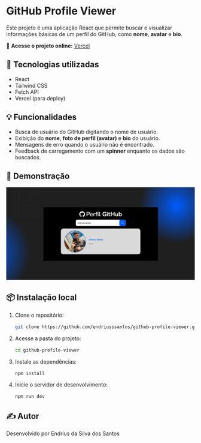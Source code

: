 # GitHub Profile Viewer

Este projeto é uma aplicação React que permite buscar e visualizar informações básicas de um perfil do GitHub, como **nome**, **avatar** e **bio**.

🔗 **Acesse o projeto online:** [Vercel](https://github-profile-viewer-smoky-sigma.vercel.app)

## 🚀 Tecnologias utilizadas

- React
- Tailwind CSS
- Fetch API
- Vercel (para deploy)

## 💡 Funcionalidades

- Busca de usuário do GitHub digitando o nome de usuário.
- Exibição do **nome**, **foto de perfil (avatar)** e **bio** do usuário.
- Mensagens de erro quando o usuário não é encontrado.
- Feedback de carregamento com um **spinner** enquanto os dados são buscados.

## 📸 Demonstração

![Demonstração do projeto](./src/assets/images/demo.png)

## 📦 Instalação local

1. Clone o repositório:
   ```bash
   git clone https://github.com/endriusssantos/github-profile-viewer.git

2. Acesse a pasta do projeto:
   ```bash
   cd github-profile-viewer

3. Instale as dependências:
   ```bash
   npm install

4. Inicie o servidor de desenvolvimento:
   ```bash
   npm run dev

## ✍️ Autor

Desenvolvido por Endrius da Silva dos Santos